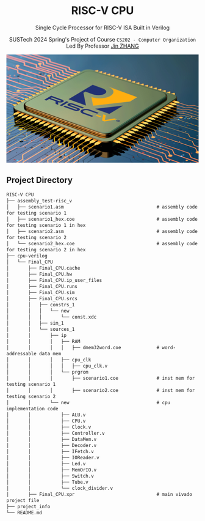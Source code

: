 <div align=center>

# RISC-V CPU

Single Cycle Processor for RISC-V ISA Built in Verilog

SUSTech 2024 Spring's Project of Course `CS202 - Computer Organization` Led By Professor [Jin ZHANG](https://jinzhang-sustech.github.io/)

<div align="center">
    <img src="./project_info/resources/risc-v-cpu.png" alt="risc-v cpu">
</div>

</div>

## Project Directory
```
RISC-V CPU
├── assembly_test-risc_v
│   ├── scenario1.asm                                  # assembly code for testing scenario 1
│   ├── scenario1_hex.coe                              # assembly code for testing scenario 1 in hex
│   ├── scenario2.asm                                  # assembly code for testing scenario 2
│   └── scenario2_hex.coe                              # assembly code for testing scenario 2 in hex                              
├── cpu-verilog
│   └── Final_CPU
│       ├── Final_CPU.cache
│       ├── Final_CPU.hw
│       ├── Final_CPU.ip_user_files
│       ├── Final_CPU.runs
│       ├── Final_CPU.sim
│       ├── Final_CPU.srcs
│       │   ├── constrs_1
│       │   │   └── new
│       │   │       └── const.xdc
│       │   ├── sim_1
│       │   └── sources_1
│       │       ├── ip
│       │       │   ├── RAM
│       │       │   │   ├── dmem32word.coe             # word-addressable data mem
│       │       │   ├── cpu_clk
│       │       │   │   ├── cpu_clk.v
│       │       │   └── prgrom
│       │       │       ├── scenario1.coe              # inst mem for testing scenario 1
│       │       │       ├── scenario2.coe              # inst mem for testing scenario 2
│       │       └── new                                # cpu implementation code
│       │           ├── ALU.v
│       │           ├── CPU.v
│       │           ├── Clock.v
│       │           ├── Controller.v
│       │           ├── DataMem.v
│       │           ├── Decoder.v
│       │           ├── IFetch.v
│       │           ├── IOReader.v
│       │           ├── Led.v
│       │           ├── MemOrIO.v
│       │           ├── Switch.v
│       │           ├── Tube.v
│       │           └── clock_divider.v
│       ├── Final_CPU.xpr                              # main vivado project file
├── project_info
└── README.md
```
